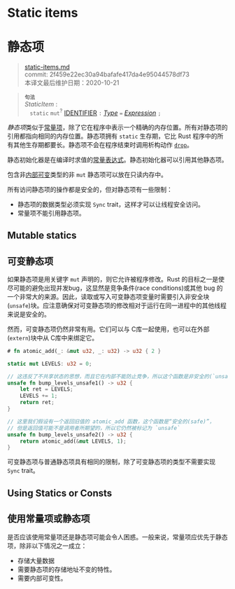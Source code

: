 # Static items
# 静态项

>[static-items.md](https://github.com/rust-lang/reference/blob/master/src/items/static-items.md)\
>commit: 2f459e22ec30a94bafafe417da4e95044578df73 \
>本译文最后维护日期：2020-10-21

> **<sup>句法</sup>**\
> _StaticItem_ :\
> &nbsp;&nbsp; `static` `mut`<sup>?</sup> [IDENTIFIER] `:` [_Type_]
>              `=` [_Expression_] `;`

*静态项*类似于[常量项][constant]，除了它在程序中表示一个精确的内存位置。所有对静态项的引用都指向相同的内存位置。静态项拥有 `static` 生存期，它比 Rust 程序中的所有其他生存期都要长。静态项不会在程序结束时调用析构动作 [`drop`]。

静态初始化器是在编译时求值的[常量表达式][constant expression]。静态初始化器可以引用其他静态项。

包含非[内部可变][interior mutable]类型的非 `mut` 静态项可以放在只读内存中。

所有访问静态项的操作都是安全的，但对静态项有一些限制：

* 静态项的数据类型必须实现 `Sync` trait，这样才可以让线程安全访问。
* 常量项不能引用静态项。

## Mutable statics
## 可变静态项

如果静态项是用关键字 `mut` 声明的，则它允许被程序修改。Rust 的目标之一是使尽可能的避免出现并发bug，这显然是竞争条件(race conditions)或其他 bug 的一个非常大的来源。因此，读取或写入可变静态项变量时需要引入非安全块(`unsafe`)块。应注意确保对可变静态项的修改相对于运行在同一进程中的其他线程来说是安全的。

然而，可变静态项仍然非常有用。它们可以与 C库一起使用，也可以在外部(`extern`)块中从 C库中来绑定它。

```rust
# fn atomic_add(_: &mut u32, _: u32) -> u32 { 2 }

static mut LEVELS: u32 = 0;

// 这违反了不共享状态的思想，而且它在内部不能防止竞争，所以这个函数是非安全的(`unsafe`)
unsafe fn bump_levels_unsafe1() -> u32 {
    let ret = LEVELS;
    LEVELS += 1;
    return ret;
}

// 这里我们假设有一个返回旧值的 atomic_add 函数，这个函数是“安全的(safe)”，
// 但是返回值可能不是调用者所期望的，所以它仍然被标记为 `unsafe`
unsafe fn bump_levels_unsafe2() -> u32 {
    return atomic_add(&mut LEVELS, 1);
}
```

可变静态项与普通静态项具有相同的限制，除了可变静态项的类型不需要实现 `Sync` trait。

## Using Statics or Consts
## 使用常量项或静态项

是否应该使用常量项还是静态项可能会令人困惑。一般来说，常量项应优先于静态项，除非以下情况之一成立：

* 存储大量数据
* 需要静态项的存储地址不变的特性。
* 需要内部可变性。

[constant]: constant-items.md
[`drop`]: ../destructors.md
[constant expression]: ../const_eval.md#constant-expressions
[interior mutable]: ../interior-mutability.md
[IDENTIFIER]: ../identifiers.md
[_Type_]: ../types.md#type-expressions
[_Expression_]: ../expressions.md

<!-- 2020-10-16 -->
<!-- checked -->
